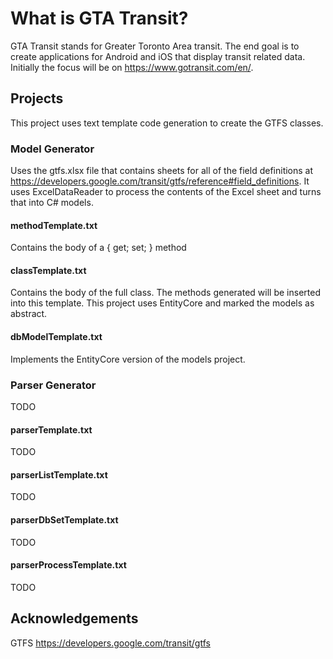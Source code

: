 # What is GTA Transit?
GTA Transit stands for Greater Toronto Area transit. The end goal is to create applications for Android and iOS
that display transit related data. Initially the focus will be on https://www.gotransit.com/en/.

## Projects
This project uses text template code generation to create the GTFS classes.

### Model Generator
Uses the gtfs.xlsx file that contains sheets for all of the field definitions at https://developers.google.com/transit/gtfs/reference#field_definitions.
It uses ExcelDataReader to process the contents of the Excel sheet and turns that into C# models.

#### methodTemplate.txt
Contains the body of a { get; set; } method

#### classTemplate.txt
Contains the body of the full class. The methods generated will be inserted into this template. This project
uses EntityCore and marked the models as abstract. 

#### dbModelTemplate.txt
Implements the EntityCore version of the models project.

### Parser Generator
TODO

#### parserTemplate.txt
TODO

#### parserListTemplate.txt
TODO

#### parserDbSetTemplate.txt
TODO

#### parserProcessTemplate.txt
TODO

## Acknowledgements
GTFS https://developers.google.com/transit/gtfs



